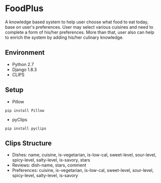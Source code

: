 # FoodPlus
A knowledge based system to help user choose what food to eat today, base on
user's preferences. User may select various cuisines and need to complete a form
of his/her preferences. More than that, user also can help to enrich the system
by adding his/her culinary knowledge.

## Environment
- Python 2.7
- Django 1.8.3
- CLIPS

## Setup
- Pillow
```
pip install Pillow
```
- pyClips
```
pip install pyclips
```

## Clips Structure
- Dishes: name, cuisine, is-vegetarian, is-low-cal, sweet-level, sour-level, spicy-level, salty-level, is-savory, stars
- Reviews: dish-name, stars, comment
- Preferences: cuisine, is-vegetarian, is-low-cal, sweet-level, sour-level, spicy-level, salty-level, is-savory
